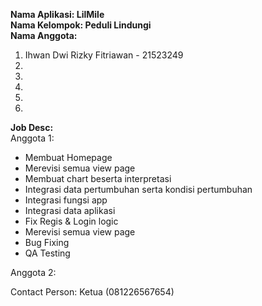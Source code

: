 **Nama Aplikasi: LilMile**  
**Nama Kelompok: Peduli Lindungi**  
**Nama Anggota:**  
1) Ihwan Dwi Rizky Fitriawan - 21523249  
2)  
3)  
4)  
5)  
6)  
  
**Job Desc:**  
Anggota 1:  
- Membuat Homepage
- Merevisi semua view page
- Membuat chart beserta interpretasi
- Integrasi data pertumbuhan serta kondisi pertumbuhan
- Integrasi fungsi app
- Integrasi data aplikasi
- Fix Regis & Login logic
- Merevisi semua view page
- Bug Fixing
- QA Testing
  
Anggota 2:  
  
Contact Person: Ketua (081226567654)
